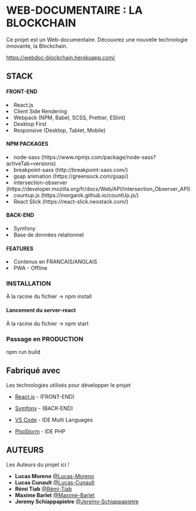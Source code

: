# WEB-DOCUMENTAIRE : LA BLOCKCHAIN

Ce projet est un Web-documentaire.
Découvrez une nouvelle technologie innovante, la Blockchain.

https://webdoc-blockchain.herokuapp.com/

## STACK

#### FRONT-END

  <li>React.js</li>
  <li>Client Side Rendering</li>
  <li>Webpack (NPM, Babel, SCSS, Prettier, ESlint)</li>
  <li>Desktop First</li>
  <li>Responsive (Desktop, Tablet, Mobile)</li>

#### NPM PACKAGES

  <li>node-sass (https://www.npmjs.com/package/node-sass?activeTab=versions)</li>
  <li>breakpoint-sass (http://breakpoint-sass.com/)</li>
  <li>gsap animation (https://greensock.com/gsap/)</li>
  <li>intersection-observer (https://developer.mozilla.org/fr/docs/Web/API/Intersection_Observer_API)</li>
  <li>countup.js (https://inorganik.github.io/countUp.js/)</li>
  <li>React Slick (https://react-slick.neostack.com/)</li>

#### BACK-END

  <li>Symfony</li>
  <li>Base de données relationnel</li>

#### FEATURES

  <li>Contenus en FRANCAIS/ANGLAIS</li>
  <li>PWA - Offline</li>

### INSTALLATION

À la racine du fichier -> npm install

#### Lancement du server-react

À la racine du fichier -> npm start

### Passage en PRODUCTION

npm run build

## Fabriqué avec

Les technologies utilisés pour développer le projet

- [React.js](https://fr.reactjs.org/) - (FRONT-END)
- [Symfony](https://symfony.com/) - (BACK-END)

- [VS Code](https://code.visualstudio.com/) - IDE Multi Languages
- [PhpStorm](https://www.jetbrains.com/fr-fr/phpstorm/) - IDE PHP

## AUTEURS

Les Auteurs du projet ici !

- **Lucas Moreno** [@Lucas-Moreno](https://github.com/Lucas-Moreno)
- **Lucas Cunault** [@Lucas-Cunault](https://github.com/Lcunault)
- **Rémi Tiab** [@Rémi-Tiab](https://github.com/RemiTiab)
- **Maxime Barlet** [@Maxime-Barlet](https://github.com/maximebarlet)
- **Jeremy Schiappapietre** [@Jeremy-Schiappapietre](https://github.com/Lucas-Moreno)
